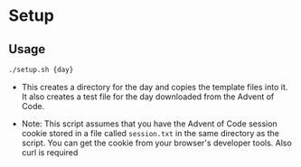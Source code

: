 # Setup

## Usage

```bash
./setup.sh {day}

```

- This creates a directory for the day and copies the template files into it.
  It also creates a test file for the day downloaded from the Advent of Code.

- Note: This script assumes that you have the Advent of Code session cookie
  stored in a file called `session.txt` in the same directory as the script. You
  can get the cookie from your browser's developer tools. Also curl is required
